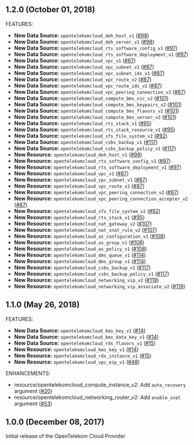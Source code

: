 ## 1.2.0 (October 01, 2018)

FEATURES:

* **New Data Source:** `opentelekomcloud_deh_host_v1` ([#98](https://github.com/terraform-providers/terraform-provider-opentelekomcloud/issues/98))
* **New Data Source:** `opentelekomcloud_deh_server_v1` ([#98](https://github.com/terraform-providers/terraform-provider-opentelekomcloud/issues/98))
* **New Data Source:** `opentelekomcloud_rts_software_config_v1` ([#97](https://github.com/terraform-providers/terraform-provider-opentelekomcloud/issues/97))
* **New Data Source:** `opentelekomcloud_rts_software_deployment_v1` ([#97](https://github.com/terraform-providers/terraform-provider-opentelekomcloud/issues/97))
* **New Data Source:** `opentelekomcloud_vpc_v1` ([#87](https://github.com/terraform-providers/terraform-provider-opentelekomcloud/issues/87))
* **New Data Source:** `opentelekomcloud_vpc_subnet_v1` ([#87](https://github.com/terraform-providers/terraform-provider-opentelekomcloud/issues/87))
* **New Data Source:** `opentelekomcloud_vpc_subnet_ids_v1` ([#87](https://github.com/terraform-providers/terraform-provider-opentelekomcloud/issues/87))
* **New Data Source:** `opentelekomcloud_vpc_route_v2` ([#87](https://github.com/terraform-providers/terraform-provider-opentelekomcloud/issues/87))
* **New Data Source:** `opentelekomcloud_vpc_route_ids_v2` ([#87](https://github.com/terraform-providers/terraform-provider-opentelekomcloud/issues/87))
* **New Data Source:** `opentelekomcloud_vpc_peering_connection_v2` ([#87](https://github.com/terraform-providers/terraform-provider-opentelekomcloud/issues/87))
* **New Data Source:** `opentelekomcloud_compute_bms_nic_v2` ([#101](https://github.com/terraform-providers/terraform-provider-opentelekomcloud/issues/101))
* **New Data Source:** `opentelekomcloud_compute_bms_keypairs_v2` ([#101](https://github.com/terraform-providers/terraform-provider-opentelekomcloud/issues/101))
* **New Data Source:** `opentelekomcloud_compute_bms_flavors_v2` ([#101](https://github.com/terraform-providers/terraform-provider-opentelekomcloud/issues/101))
* **New Data Source:** `opentelekomcloud_compute_bms_server_v2` ([#101](https://github.com/terraform-providers/terraform-provider-opentelekomcloud/issues/101))
* **New Data Source:** `opentelekomcloud_rts_stack_v1` ([#95](https://github.com/terraform-providers/terraform-provider-opentelekomcloud/issues/95))
* **New Data Source:** `opentelekomcloud_rts_stack_resource_v1` ([#95](https://github.com/terraform-providers/terraform-provider-opentelekomcloud/issues/95))
* **New Data Source:** `opentelekomcloud_sfs_file_system_v2` ([#92](https://github.com/terraform-providers/terraform-provider-opentelekomcloud/issues/92))
* **New Data Source:** `opentelekomcloud_csbs_backup_v1` ([#117](https://github.com/terraform-providers/terraform-provider-opentelekomcloud/issues/117))
* **New Data Source:** `opentelekomcloud_csbs_backup_policy_v1` ([#117](https://github.com/terraform-providers/terraform-provider-opentelekomcloud/issues/117))
* **New Resource:** `opentelekomcloud_deh_host_v1` ([#98](https://github.com/terraform-providers/terraform-provider-opentelekomcloud/issues/98))
* **New Resource:** `opentelekomcloud_rts_software_config_v1` ([#97](https://github.com/terraform-providers/terraform-provider-opentelekomcloud/issues/97))
* **New Resource:** `opentelekomcloud_rts_software_deployment_v1` ([#97](https://github.com/terraform-providers/terraform-provider-opentelekomcloud/issues/97))
* **New Resource:** `opentelekomcloud_vpc_v1` ([#87](https://github.com/terraform-providers/terraform-provider-opentelekomcloud/issues/87))
* **New Resource:** `opentelekomcloud_vpc_subnet_v1` ([#87](https://github.com/terraform-providers/terraform-provider-opentelekomcloud/issues/87))
* **New Resource:** `opentelekomcloud_vpc_route_v2` ([#87](https://github.com/terraform-providers/terraform-provider-opentelekomcloud/issues/87))
* **New Resource:** `opentelekomcloud_vpc_peering_connection_v2` ([#87](https://github.com/terraform-providers/terraform-provider-opentelekomcloud/issues/87))
* **New Resource:** `opentelekomcloud_vpc_peering_connection_accepter_v2` ([#87](https://github.com/terraform-providers/terraform-provider-opentelekomcloud/issues/87))
* **New Resource:** `opentelekomcloud_sfs_file_system_v2` ([#92](https://github.com/terraform-providers/terraform-provider-opentelekomcloud/issues/92))
* **New Resource:** `opentelekomcloud_rts_stack_v1` ([#95](https://github.com/terraform-providers/terraform-provider-opentelekomcloud/issues/95))
* **New Resource:** `opentelekomcloud_nat_gateway_v2` ([#107](https://github.com/terraform-providers/terraform-provider-opentelekomcloud/issues/107))
* **New Resource:** `opentelekomcloud_nat_snat_rule_v2` ([#107](https://github.com/terraform-providers/terraform-provider-opentelekomcloud/issues/107))
* **New Resource:** `opentelekomcloud_as_configuration_v1` ([#108](https://github.com/terraform-providers/terraform-provider-opentelekomcloud/issues/108))
* **New Resource:** `opentelekomcloud_as_group_v1` ([#108](https://github.com/terraform-providers/terraform-provider-opentelekomcloud/issues/108))
* **New Resource:** `opentelekomcloud_as_policy_v1` ([#108](https://github.com/terraform-providers/terraform-provider-opentelekomcloud/issues/108))
* **New Resource:** `opentelekomcloud_dms_queue_v1` ([#114](https://github.com/terraform-providers/terraform-provider-opentelekomcloud/issues/114))
* **New Resource:** `opentelekomcloud_dms_group_v1` ([#114](https://github.com/terraform-providers/terraform-provider-opentelekomcloud/issues/114))
* **New Resource:** `opentelekomcloud_csbs_backup_v1` ([#117](https://github.com/terraform-providers/terraform-provider-opentelekomcloud/issues/117))
* **New Resource:** `opentelekomcloud_csbs_backup_policy_v1` ([#117](https://github.com/terraform-providers/terraform-provider-opentelekomcloud/issues/117))
* **New Resource:** `opentelekomcloud_networking_vip_v2` ([#119](https://github.com/terraform-providers/terraform-provider-opentelekomcloud/issues/119))
* **New Resource:** `opentelekomcloud_networking_vip_associate_v2` ([#119](https://github.com/terraform-providers/terraform-provider-opentelekomcloud/issues/119))

## 1.1.0 (May 26, 2018)

FEATURES:

* **New Data Source:** `opentelekomcloud_kms_key_v1` ([#14](https://github.com/terraform-providers/terraform-provider-opentelekomcloud/issues/14))
* **New Data Source:** `opentelekomcloud_kms_data_key_v1` ([#14](https://github.com/terraform-providers/terraform-provider-opentelekomcloud/issues/14))
* **New Data Source:** `opentelekomcloud_rds_flavors_v1` ([#15](https://github.com/terraform-providers/terraform-provider-opentelekomcloud/issues/15))
* **New Resource:** `opentelekomcloud_kms_key_v1` ([#14](https://github.com/terraform-providers/terraform-provider-opentelekomcloud/issues/14))
* **New Resource:** `opentelekomcloud_rds_instance_v1` ([#15](https://github.com/terraform-providers/terraform-provider-opentelekomcloud/issues/15))
* **New Resource:** `opentelekomcloud_vpc_eip_v1` ([#48](https://github.com/terraform-providers/terraform-provider-opentelekomcloud/issues/48))

ENHANCEMENTS:
* resource/opentelekomcloud_compute_instance_v2: Add `auto_recovery` argument ([#20](https://github.com/terraform-providers/terraform-provider-opentelekomcloud/issues/20))
* resource/opentelekomcloud_networking_router_v2: Add `enable_snat` argument ([#53](https://github.com/terraform-providers/terraform-provider-opentelekomcloud/issues/53))

## 1.0.0 (December 08, 2017)

Initial release of the OpenTelekom Cloud Provider
